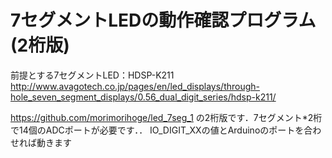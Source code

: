 7セグメントLEDの動作確認プログラム(2桁版)
==================================

前提とする7セグメントLED：HDSP-K211
http://www.avagotech.co.jp/pages/en/led_displays/through-hole_seven_segment_displays/0.56_dual_digit_series/hdsp-k211/


https://github.com/morimorihoge/led_7seg_1 の2桁版です．7セグメント*2桁で14個のADCポートが必要です．．
IO_DIGIT_XXの値とArduinoのポートを合わせれば動きます

